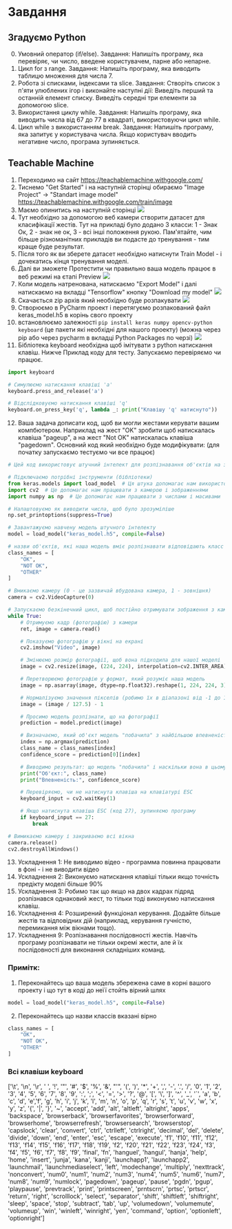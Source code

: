 # Завдання

## Згадуємо Python
0. Умовний оператор (if/else). Завдання: Напишіть програму, яка перевіряє, чи число, введене користувачем, парне або непарне.
1. Цикл for з range. Завдання: Напишіть програму, яка виводить таблицю множення для числа 7.
2. Робота зі списками, індексами та slice. Завдання: Створіть список з п'яти улюблених ігор і виконайте наступні дії: Виведіть перший та останній елемент списку. Виведіть середні три елементи за допомогою slice.
3. Використання циклу while. Завдання: Напишіть програму, яка виводить числа від 67 до 77 в квадраті, використовуючи цикл while.
4. Цикл while з використанням break. Завдання: Напишіть програму, яка запитує у користувача числа. Якщо користувач вводить негативне число, програма зупиняється.


## Teachable Machine
1. Переходимо на сайт https://teachablemachine.withgoogle.com/
2. Тиснемо "Get Started" і на наступній сторінці обираємо "Image Project" -> "Standart image model" https://teachablemachine.withgoogle.com/train/image
3. Маємо опинитись на наступній сторінці <img src="images/step1.png"/>
4. Тут необхідно за допомогою веб камери створити датасет для класифікації жестів. Тут на прикладі було додано 3 класси: 1 - Знак Ок, 2 - знак не ок, 3 - всі інші положення рукою. Пам'ятайте, чим більше різноманітних прикладів ви подасте до тренування - тим краще буде результат.
5. Після того як ви зберете датасет необхідно натиснути Train Model - і дочекатись кінця  тренування моделі.
6. Далі ви зможете Протестити чи правильно ваша модель працює в веб режимі на єтапі Preview <img src="images/step2.png"/>
7. Коли модель натренована, натискаємо "Export Model" і далі натискаємо на вкладці "Tensorflow" кнопку "Download my model" <img src="images/step3.png"/>
8. Скачається zip архів який необхідно буде розпакувати <img src="images/step5.png"/>
9. Створюємо в PyCharm проект і перетягуємо розпакований файл keras_model.h5 в корінь свого проекту
10. встановлюємо залежності ```pip install keras numpy opencv-python keyboard``` (це пакети які необхідні для нашого проекту) (можна через pip або через pycharm в вкладці Python Packages по черзі) <img src="images/step6.png"/>
11. Бібліотека keyboard необхідна щоб імітувати з python натискання клавіш. Нижче Приклад коду для тесту. Запускаємо перевіряємо чи працює.
```python
import keyboard

# Симулюємо натискання клавіші 'a'
keyboard.press_and_release('a')

# Відслідковуємо натискання клавіші 'q'
keyboard.on_press_key('q', lambda _: print("Клавішу 'q' натиснуто"))
```
12. Ваша задача дописати код, щоб ви могли жестами керувати вашим компбютером. Наприклад на жест "OK" зробити щоб натискалась клавіша "pageup", а на жест "Not OK" натискалась клавіша "pagedown".  Основний код який необхідно буде модифікувати: (для початку запускаємо тестуємо чи все працює)
```python
# Цей код використовує штучний інтелект для розпізнавання об'єктів на зображенні з веб-камери

# Підключаємо потрібні інструменти (бібліотеки)
from keras.models import load_model  # Ця штука допомагає нам використовувати навчену модель штучного інтелекту
import cv2  # Це допомагає нам працювати з камерою і зображеннями
import numpy as np  # Це допомагає нам працювати з числами і масивами

# Налаштовуємо як виводити числа, щоб було зрозуміліше
np.set_printoptions(suppress=True)

# Завантажуємо навчену модель штучного інтелекту
model = load_model("keras_model.h5", compile=False)

# назви об'єктів, які наша модель вміє розпізнавати відповідають класс 1, класс 2, класс 3 по індексу
class_names = [
    "OK",
    "NOT OK",
    "OTHER"
]

# Вмикаємо камеру (0 - це зазвичай вбудована камера, 1 - зовнішня)
camera = cv2.VideoCapture(0)

# Запускаємо безкінечний цикл, щоб постійно отримувати зображення з камери
while True:
    # Отримуємо кадр (фотографію) з камери
    ret, image = camera.read()

    # Показуємо фотографію у вікні на екрані
    cv2.imshow("Video", image)

    # Змінюємо розмір фотографії, щоб вона підходила для нашої моделі
    image = cv2.resize(image, (224, 224), interpolation=cv2.INTER_AREA)

    # Перетворюємо фотографію у формат, який розуміє наша модель
    image = np.asarray(image, dtype=np.float32).reshape(1, 224, 224, 3)

    # Нормалізуємо значення пікселів (робимо їх в діапазоні від -1 до 1)
    image = (image / 127.5) - 1

    # Просимо модель розпізнати, що на фотографії
    prediction = model.predict(image)

    # Визначаємо, який об'єкт модель "побачила" з найбільшою впевненістю
    index = np.argmax(prediction)
    class_name = class_names[index]
    confidence_score = prediction[0][index]

    # Виводимо результат: що модель "побачила" і наскільки вона в цьому впевнена
    print("Об'єкт:", class_name)
    print("Впевненість:", confidence_score)

    # Перевіряємо, чи не натиснута клавіша на клавіатурі ESC
    keyboard_input = cv2.waitKey(1)

    # Якщо натиснута клавіша ESC (код 27), зупиняємо програму
    if keyboard_input == 27:
        break

# Вимикаємо камеру і закриваємо всі вікна
camera.release()
cv2.destroyAllWindows()
```
13. Ускладнення 1: Не виводимо відео - программа повинна працювати в фоні - і не виводити відео
14. Ускладнення 2: Виконуємо натискання клавіші тільки якщо точність предікту моделі більше 90%
15. Ускладнення 3: Робимо так що якщо на двох кадрах підряд розпізнався однаковий жест, то тільки тоді виконуємо натискання клавіш.
16. Ускладнення 4: Розширений функціонал керування. Додайте більше жестів та відповідних дій (наприклад, керування гучністю, перемикання між вікнами тощо).
17. Ускладнення 9: Розпізнавання послідовності жестів. Навчіть програму розпізнавати не тільки окремі жести, але й їх послідовності для виконання складніших команд.

### Примітк:
1. Переконайтесь що ваша модель збережена саме в корні вашого проекту і що тут в коді до неїї стойть вірний шлях
```python
model = load_model("keras_model.h5", compile=False)
```
2. Переконайтесь що назви классів вказані вірно
```python
class_names = [
    "OK",
    "NOT OK",
    "OTHER"
]
```



### Всі клавіши keyboard
['\t', '\n', '\r', ' ', '!', '"', '#', '$', '%', '&', "'", '(',
')', '*', '+', ',', '-', '.', '/', '0', '1', '2', '3', '4', '5', '6', '7',
'8', '9', ':', ';', '<', '=', '>', '?', '@', '[', '\\', ']', '^', '_', '`',
'a', 'b', 'c', 'd', 'e','f', 'g', 'h', 'i', 'j', 'k', 'l', 'm', 'n', 'o',
'p', 'q', 'r', 's', 't', 'u', 'v', 'w', 'x', 'y', 'z', '{', '|', '}', '~',
'accept', 'add', 'alt', 'altleft', 'altright', 'apps', 'backspace',
'browserback', 'browserfavorites', 'browserforward', 'browserhome',
'browserrefresh', 'browsersearch', 'browserstop', 'capslock', 'clear',
'convert', 'ctrl', 'ctrlleft', 'ctrlright', 'decimal', 'del', 'delete',
'divide', 'down', 'end', 'enter', 'esc', 'escape', 'execute', 'f1', 'f10',
'f11', 'f12', 'f13', 'f14', 'f15', 'f16', 'f17', 'f18', 'f19', 'f2', 'f20',
'f21', 'f22', 'f23', 'f24', 'f3', 'f4', 'f5', 'f6', 'f7', 'f8', 'f9',
'final', 'fn', 'hanguel', 'hangul', 'hanja', 'help', 'home', 'insert', 'junja',
'kana', 'kanji', 'launchapp1', 'launchapp2', 'launchmail',
'launchmediaselect', 'left', 'modechange', 'multiply', 'nexttrack',
'nonconvert', 'num0', 'num1', 'num2', 'num3', 'num4', 'num5', 'num6',
'num7', 'num8', 'num9', 'numlock', 'pagedown', 'pageup', 'pause', 'pgdn',
'pgup', 'playpause', 'prevtrack', 'print', 'printscreen', 'prntscrn',
'prtsc', 'prtscr', 'return', 'right', 'scrolllock', 'select', 'separator',
'shift', 'shiftleft', 'shiftright', 'sleep', 'space', 'stop', 'subtract', 'tab',
'up', 'volumedown', 'volumemute', 'volumeup', 'win', 'winleft', 'winright', 'yen',
'command', 'option', 'optionleft', 'optionright']